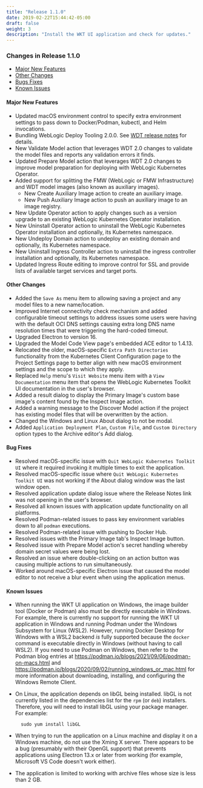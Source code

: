 ```yaml
---
title: "Release 1.1.0"
date: 2019-02-22T15:44:42-05:00
draft: false
weight: 3
description: "Install the WKT UI application and check for updates."
---
```


### Changes in Release 1.1.0
- [Major New Features](#major-new-features)
- [Other Changes](#other-changes)
- [Bugs Fixes](#bug-fixes)
- [Known Issues](#known-issues)


#### Major New Features
- Updated macOS environment control to specify extra environment settings to pass down to Docker/Podman, kubectl, and Helm invocations.
- Bundling WebLogic Deploy Tooling 2.0.0. See [WDT release notes](https://github.com/oracle/weblogic-deploy-tooling/releases/tag/release-2.0.0) for details.
- New Validate Model action that leverages WDT 2.0 changes to validate the model files and reports any validation errors it finds.
- Updated Prepare Model action that leverages WDT 2.0 changes to improve model preparation for deploying with WebLogic Kubernetes Operator.
- Added support for splitting the FMW (WebLogic or FMW Infrastructure) and WDT model images (also known as auxiliary images).
    - New Create Auxiliary Image action to create an auxiliary image.
    - New Push Auxiliary Image action to push an auxiliary image to an image registry.
- New Update Operator action to apply changes such as a version upgrade to an existing WebLogic Kubernetes Operator installation.
- New Uninstall Operator action to uninstall the WebLogic Kubernetes Operator installation and optionally, its Kubernetes namespace.
- New Undeploy Domain action to undeploy an existing domain  and optionally, its Kubernetes namespace.
- New Uninstall Ingress Controller action to uninstall the ingress controller installation and optionally, its Kubernetes namespace.
- Updated Ingress Route editing to improve control for SSL and provide lists of available target services and target ports.

#### Other Changes
- Added the `Save As` menu item to allowing saving a project and any model files to a new name/location.
- Improved Internet connectivity check mechanism and added configurable timeout settings to address issues some users were
  having with the default OCI DNS settings causing extra long DNS name resolution times that were triggering the hard-coded timeout.
- Upgraded Electron to version 16.
- Upgraded the Model Code View page's embedded ACE editor to 1.4.13.
- Relocated the older, macOS-specific `Extra Path Directories` functionality from the Kubernetes Client Configuration page to the
  Project Settings page to better align with new macOS environment settings and the scope to which they apply.
- Replaced `Help` menu's `Visit Website` menu item with a `View Documentation` menu item that opens the WebLogic Kubernetes Toolkit UI
  documentation in the user's browser.
- Added a result dialog to display the Primary Image's custom base image's content found by the Inspect Image action.
- Added a warning message to the Discover Model action if the project has existing model files that will be overwritten by the action.
- Changed the Windows and Linux About dialog to not be modal.
- Added `Application Deployment Plan`, `Custom File`, and `Custom Directory` option types to the Archive editor's Add dialog.

#### Bug Fixes
- Resolved macOS-specific issue with `Quit WebLogic Kubernetes Toolkit UI` where it required invoking it multiple times
  to exit the application.
- Resolved macOS-specific issue where `Quit WebLogic Kubernetes Toolkit UI` was not working if the About dialog window
  was the last window open.
- Resolved application update dialog issue where the Release Notes link was not opening in the user's browser.
- Resolved all known issues with application update functionality on all platforms.
- Resolved Podman-related issues to pass key environment variables down to all `podman` executions.
- Resolved Podman-related issue with pushing to Docker Hub.
- Resolved issues with the Primary Image tab's Inspect Image button.
- Resolved issue with Prepare Model action's secret handling whereby domain secret values were being lost.
- Resolved an issue where double-clicking on an action button was causing multiple actions to run simultaneously.
- Worked around macOS-specific Electron issue that caused the model editor to not receive a blur event when using the
  application menus.

#### Known Issues

- When running the WKT UI application on Windows, the image builder tool (Docker or Podman) also must be directly
  executable in Windows.  For example, there is currently no support for running the WKT UI application in Windows and
  running Podman under the Windows Subsystem for Linux (WSL2).  However, running Docker Desktop for Windows with a WSL2
  backend _is_ fully supported because the `docker` command is executable directly in Windows (without having to call
  WSL2). If you need to use Podman on Windows, then refer to the Podman blog entries at
  https://podman.io/blogs/2021/09/06/podman-on-macs.html and https://podman.io/blogs/2020/09/02/running_windows_or_mac.html
  for more information about downloading, installing, and configuring the Windows Remote Client.

- On Linux, the application depends on libGL being installed.  libGL is not currently listed in the dependencies list
  for the `rpm` (or `deb`) installers.  Therefore, you will need to install libGL using your package manager.
  For example:
  ```
    sudo yum install libGL
  ```

- When trying to run the application on a Linux machine and display it on a Windows machine, do not use the Xming X
  server.  There appears to be a bug (presumably with their OpenGL support) that prevents applications using Electron
  13.x or later from working (for example, Microsoft VS Code doesn't work either).

- The application is limited to working with archive files whose size is less than 2 GB.
